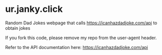 # ur.janky.click
Random Dad Jokes webpage that calls https://icanhazdadjoke.com/api to obtain jokes

If you fork this code, please remove my repo from the user-agent header.

Refer to the API documentation here: https://icanhazdadjoke.com/api